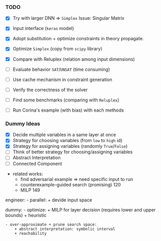### TODO

- [x] Try with larger DNN => `Simplex` Issue: Singular Matrix
- [x] Input interface (`keras` model)
- [x] Adopt substitution + optimize constraints in theory propagate.
- [x] Optimize `Simplex` (copy from `scipy` library)
- [x] Compare with Reluplex (relation among input dimensions)
- [ ] Evaluate behavior `SAT`/`UNSAT` (time consuming)
- [ ] Use cache mechanism in constraint generation
- [ ] Verify the correctness of the solver
- [ ] Find some benchmarks (comparing with `Reluplex`)

- [ ] Run Corina's example (with bias) with each methods 

### Dummy Ideas

- [x] Decide multiple variables in a same layer at once
- [x] Strategy for choosing variables (from `low` to `high` id)
- [x] Strategy for assigning variables (randomly `True`/`False`)
- [ ] Think of better strategy for choosing/assigning variables
- [ ] Abstract Interpretation
- [ ] Connected Component

- related works:
    - find adversarial example => need specific input to run
    - counterexample-guided search (promising) 120
    - MILP 149


engineer:
    - parallel:
        + devide input space 

dummy:
    - optimize:
        + MILP for layer decision (requires lower and upper bounds)
        + heuristic

    - over-approximate + prune search space:
        + abstract interpretation: symbolic interval
        + reachability